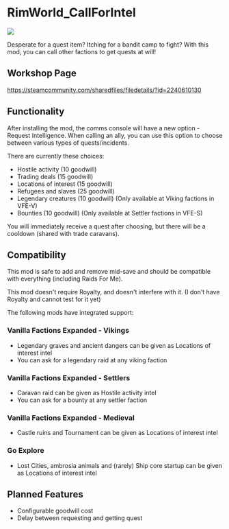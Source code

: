# RimWorld_CallForIntel
![](https://i.imgur.com/xetaZCB.png)

Desperate for a quest item? Itching for a bandit camp to fight? With this mod, you can call other factions to get quests at will!

## Workshop Page
https://steamcommunity.com/sharedfiles/filedetails/?id=2240610130

## Functionality
After installing the mod, the comms console will have a new option - Request Intelligence. When calling an ally, you can use this option to choose between various types of quests/incidents.

There are currently these choices:
* Hostile activity (10 goodwill)
* Trading deals (15 goodwill)
* Locations of interest (15 goodwill)
* Refugees and slaves (25 goodwill)
* Legendary creatures (10 goodwill) (Only available at Viking factions in VFE-V)
* Bounties (10 goodwill) (Only available at Settler factions in VFE-S)

You will immediately receive a quest after choosing, but there will be a cooldown (shared with trade caravans).

## Compatibility
This mod is safe to add and remove mid-save and should be compatible with everything (including Raids For Me).

This mod doesn't require Royalty, and doesn't interfere with it. (I don't have Royalty and cannot test for it yet)

The following mods have integrated support:

### Vanilla Factions Expanded - Vikings
* Legendary graves and ancient dangers can be given as Locations of interest intel
* You can ask for a legendary raid at any viking faction
### Vanilla Factions Expanded - Settlers
* Caravan raid can be given as Hostile activity intel
* You can ask for a bounty at any settler faction
### Vanilla Factions Expanded - Medieval
* Castle ruins and Tournament can be given as Locations of interest intel
### Go Explore
* Lost Cities, ambrosia animals and (rarely) Ship core startup can be given as Locations of interest intel

## Planned Features
* Configurable goodwill cost
* Delay between requesting and getting quest
